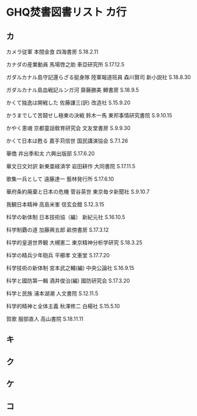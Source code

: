 # GHQ焚書図書リスト カ行

## カ

カメラ従軍
本間金食
四海書房
S.18.2.11

カナダの産業動員
馬場啓之助
車亞研究所
S.17.12.5

ガダルカナル島守記還らざる挺身隊
陸軍報道班員
森川賢司
新小説社
S.18.8.30

ガダルカナル島血戦記ルンガ河
齋藤勝美
鱒書房
S.18.9.5

かくて独逸は開戦した
佐藤謙三(訳)
改造社
S.15.9.20

かうまでして苦鬪せし極東の決戦
鈴木一馬
東邦事情研究書院
S.9.10.15

かやく恵魂
京都童話敎育研究会
文友堂書房
S.9.9.30

かくて日本は甦る
嘉手苅信世
国民講演協会
S.7.1.26

華僑
井出季和太
六興出版部
S.17.6.20

華文日文対訳 新東亜経済学
岩田耕作
大同書院
S.17.11.5

歌集一兵として
遠藤達一
藝林発行所
S.17.6.10

華府条約廃棄と日本の危機
菅谷英世
東京毎タ新聞社
S.9.10.7

我観日本精神
高島米峯
信玄会館
S.12.3.15

科学の新体制
日本技術協（編）
新紀元社
S.16.10.5

科学制覇の道
加藤興五郎
畝傍書房
S.17.3.12

科学的皇道世界観
大槻憲二
東京精神分析学研究
S.18.3.25

科学の精兵少年砲兵
平櫛孝
文憲堂
S.17.7.20

科学技術の新体制
宮本武之輔(編)
中央公論社
S.16.9.15

科学と國防第一輯
酒井俊治(編)
國防研究会
S.17.3.20

科学と民族
浦本湖潮
人文書院
S.12.11.5

科学的精神と全体主義
秋澤修二
白楊社
S.15.5.10

賀歌
服部直人
高山書院
S.18.11.11

## キ

## ク

## ケ

## コ
